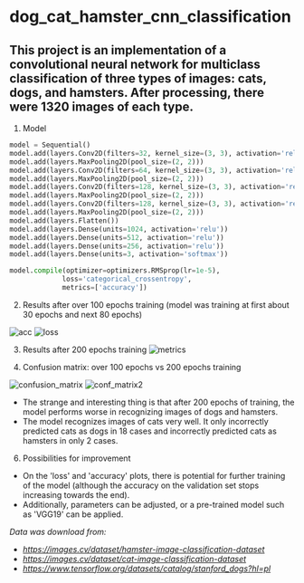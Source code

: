 # dog_cat_hamster_cnn_classification

## This project is an implementation of a convolutional neural network for multiclass classification of three types of images: cats, dogs, and hamsters. After processing, there were 1320 images of each type.


1) Model

```python
model = Sequential()
model.add(layers.Conv2D(filters=32, kernel_size=(3, 3), activation='relu', input_shape=(150, 150, 3)))
model.add(layers.MaxPooling2D(pool_size=(2, 2)))
model.add(layers.Conv2D(filters=64, kernel_size=(3, 3), activation='relu'))
model.add(layers.MaxPooling2D(pool_size=(2, 2)))
model.add(layers.Conv2D(filters=128, kernel_size=(3, 3), activation='relu'))
model.add(layers.MaxPooling2D(pool_size=(2, 2)))
model.add(layers.Conv2D(filters=128, kernel_size=(3, 3), activation='relu'))
model.add(layers.MaxPooling2D(pool_size=(2, 2)))
model.add(layers.Flatten())
model.add(layers.Dense(units=1024, activation='relu'))
model.add(layers.Dense(units=512, activation='relu'))
model.add(layers.Dense(units=256, activation='relu'))
model.add(layers.Dense(units=3, activation='softmax'))

model.compile(optimizer=optimizers.RMSprop(lr=1e-5),
             loss='categorical_crossentropy',
             metrics=['accuracy'])
```


2) Results after over 100 epochs training (model was training at first about 30 epochs and next 80 epochs)
   
![acc](https://github.com/kamil-caly/dog_cat_hamster_cnn_classification/assets/66841315/aa5c7af3-68d6-487d-b80b-718bdfe3a8a8)
![loss](https://github.com/kamil-caly/dog_cat_hamster_cnn_classification/assets/66841315/ebb8ab7b-364e-4155-b627-44a61b97649a)


3) Results after 200 epochs training
![metrics](https://github.com/kamil-caly/dog_cat_hamster_cnn_classification/assets/66841315/a6eaa26e-b1f4-4dd0-b568-21bc1691b8d9)


4) Confusion matrix: over 100 epochs vs 200 epochs training
   
![confusion_matrix](https://github.com/kamil-caly/dog_cat_hamster_cnn_classification/assets/66841315/0102ea60-ae66-4675-92ea-813b678397d6)
![conf_matrix2](https://github.com/kamil-caly/dog_cat_hamster_cnn_classification/assets/66841315/5e133e80-09be-4dc4-9913-1700a56468dc)
- The strange and interesting thing is that after 200 epochs of training, the model performs worse in recognizing images of dogs and hamsters.
- The model recognizes images of cats very well. It only incorrectly predicted cats as dogs in 18 cases and incorrectly predicted cats as hamsters in only 2 cases.
  

6) Possibilities for improvement
- On the 'loss' and 'accuracy' plots, there is potential for further training of the model (although the accuracy on the validation set stops increasing towards the end).
- Additionally, parameters can be adjusted, or a pre-trained model such as 'VGG19' can be applied.


<em>Data was download from: 
- https://images.cv/dataset/hamster-image-classification-dataset
- https://images.cv/dataset/cat-image-classification-dataset
- https://www.tensorflow.org/datasets/catalog/stanford_dogs?hl=pl
 </em>









